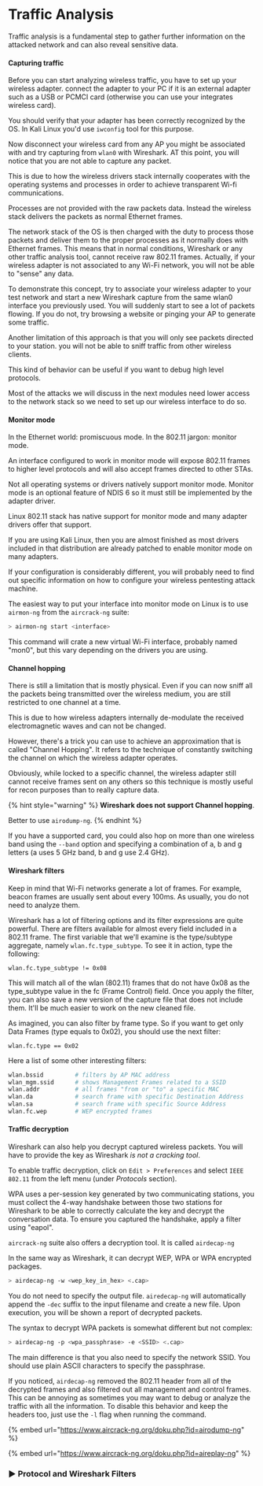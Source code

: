 # Traffic Analysis

Traffic analysis is a fundamental step to gather further information on the attacked network and can also reveal sensitive data.

#### Capturing traffic

Before you can start analyzing wireless traffic, you have to set up your wireless adapter. connect the adapter to your PC if it is an external adapter such as a USB or PCMCI card \(otherwise you can use your integrates wireless card\).

You should verify that your adapter has been correctly recognized by the OS. In Kali Linux you'd use `iwconfig` tool for this purpose.

Now disconnect your wireless card from any AP you might be associated with and try capturing from `wlan0` with Wireshark. AT this point, you will notice that you are not able to capture any packet.  


This is due to how the wireless drivers stack internally cooperates with the operating systems and processes in order to achieve transparent Wi-fi communications.

Processes are not provided with the raw packets data. Instead the wireless stack delivers the packets as normal Ethernet frames.

The network stack of the OS is then charged with the duty to process those packets and deliver them to the proper processes as it normally does with Ethernet frames. This means that in normal conditions, Wireshark or any other traffic analysis tool, cannot receive raw 802.11 frames. Actually, if your wireless adapter is not associated to any Wi-Fi network, you will not be able to "sense" any data.

To demonstrate this concept, try to associate your wireless adapter to your test network and start a new Wireshark capture from the same wlan0 interface you previously used. You will suddenly start to see a lot of packets flowing. If you do not, try browsing a website or pinging your AP to generate some traffic.

Another limitation of this approach is that you will only see packets directed to your station. you will not be able to sniff traffic from other wireless clients.

This kind of behavior can be useful if you want to debug high level protocols.

Most of the attacks we will discuss in the next modules need lower access to the network stack so we need to set up our wireless interface to do so.

#### Monitor mode

In the Ethernet world: promiscuous mode. In the 802.11 jargon: monitor mode.

An interface configured to work in monitor mode will expose 802.11 frames to higher level protocols and will also accept frames directed to other STAs.

Not all operating systems or drivers natively support monitor mode. Monitor mode is an optional feature of NDIS 6 so it must still be implemented by the adapter driver.

Linux 802.11 stack has native support for monitor mode and many adapter drivers offer that support.

If you are using Kali Linux, then you are almost finished as most drivers included in that distribution are already patched to enable monitor mode on many adapters.

If your configuration is considerably different, you will probably need to find out specific information on how to configure your wireless pentesting attack machine.

The easiest way to put your interface into monitor mode on Linux is to use `airmon-ng` from the `aircrack-ng` suite:

```bash
> airmon-ng start <interface>
```

This command will crate a new virtual Wi-Fi interface, probably named "mon0", but this vary depending on the drivers you are using.

#### Channel hopping

There is still a limitation that is mostly physical. Even if you can now sniff all the packets being transmitted over the wireless medium, you are still restricted to one channel at a time. 

This is due to how wireless adapters internally de-modulate the received electromagnetic waves and can not be changed.

However, there's a trick you can use to achieve an approximation that is called "Channel Hopping". It refers to the technique of constantly switching the channel on which the wireless adapter operates.

Obviously, while locked to a specific channel, the wireless adapter still cannot receive frames sent on any others so this technique is mostly useful for recon purposes than to really capture data.

{% hint style="warning" %}
**Wireshark does not support Channel hopping**. 

Better to use `airodump-ng`.
{% endhint %}

If you have a supported card, you could also hop on more than one wireless band using the `--band` option and specifying a combination of a, b and g letters \(a uses 5 GHz band, b and g use 2.4 GHz\).

#### Wireshark filters

Keep in mind that Wi-Fi networks generate a lot of frames. For example, beacon frames are usually sent about every 100ms. As usually, you do not need to analyze them. 

Wireshark has a lot of filtering options and its filter expressions are quite powerful. There are filters available for almost every field included in a 802.11 frame. The first variable that we'll examine is the type/subtype aggregate, namely `wlan.fc.type_subtype`. To see it in action, type the following:

```text
wlan.fc.type_subtype != 0x08
```

This will match all of the wlan \(802.11\) frames that do not have 0x08 as the type\_subtype value in the fc \(Frame Control\) field. Once you apply the filter, you can also save a new version of the capture file that does not include them. It'll be much easier to work on the new cleaned file.

As imagined, you can also filter by frame type. So if you want to get only Data Frames \(type equals to 0x02\), you should use the next filter:

```text
wlan.fc.type == 0x02
```

Here a list of some other interesting filters:

```bash
wlan.bssid         # filters by AP MAC address
wlan_mgm.ssid      # shows Management Frames related to a SSID
wlan.addr          # all frames "from or "to" a specific MAC
wlan.da            # search frame with specific Destination Address
wlan.sa            # search frame with specific Source Address
wlan.fc.wep        # WEP encrypted frames
```

#### Traffic decryption

Wireshark can also help you decrypt captured wireless packets. You will have to provide the key as Wireshark _is not a cracking tool_.

To enable traffic decryption, click on `Edit > Preferences` and select `IEEE 802.11` from the left menu \(under _Protocols_ section\).

WPA uses a per-session key generated by two communicating stations, you must collect the 4-way handshake between those two stations for Wireshark to be able to correctly calculate the key and decrypt the conversation data. To ensure you captured the handshake, apply a filter using "eapol".

`aircrack-ng` suite also offers a decryption tool. It is called `airdecap-ng`

In the same way as Wireshark, it can decrypt WEP, WPA or WPA encrypted packages.

```bash
> airdecap-ng -w <wep_key_in_hex> <.cap>
```

You do not need to specify the output file. `airedecap-ng` will automatically append the `-dec` suffix to the input filename and create a new file. Upon execution, you will be shown a report of decrypted packets.

The syntax to decrypt WPA packets is somewhat different but not complex:

```bash
> airdecap-ng -p <wpa_passphrase> -e <SSID> <.cap>
```

The main difference is that you also need to specify the network SSID. You should use plain ASCII characters to specify the passphrase.

If you noticed, `airdecap-ng` removed the 802.11 header from all of the decrypted frames and also filtered out all management and control frames. This can be annoying as sometimes you may want to debug or analyze the traffic with all the information. To disable this behavior and keep the headers too, just use the `-l` flag when running the command. 

{% embed url="https://www.aircrack-ng.org/doku.php?id=airodump-ng" %}

{% embed url="https://www.aircrack-ng.org/doku.php?id=aireplay-ng" %}

### ▶ Protocol and Wireshark Filters

